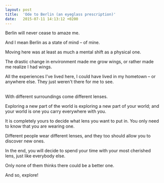 ```yaml
---
layout: post
title:  'Ode to Berlin (an eyeglass prescription)'
date:   2015-07-11 14:13:12 +0200
---
```


Berlin will never cease to amaze me.

And I mean Berlin as a state of mind – of mine.

Moving here was at least as much a mental shift as a physical one.

The drastic change in environment made me grow wings, or rather made me realize I had wings.

All the experiences I've lived here, I could have lived in my hometown – or anywhere else. They just weren't there for me to see.
<br/><br/>

With different surroundings come different lenses.

Exploring a new part of the world is exploring a new part of your world; and your world is one you carry everywhere with you.

It is completely yours to decide what lens you want to put in. You only need to know that you are wearing one.

Different people wear different lenses, and they too should allow you to discover new ones.

In the end, you will decide to spend your time with your most cherished lens, just like everybody else.

Only none of them thinks there could be a better one.

And so, explore!